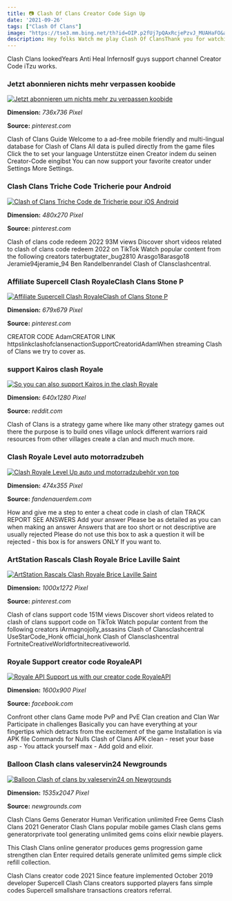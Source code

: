 ```yaml
---
title: 📷 Clash Of Clans Creator Code Sign Up
date: '2021-09-26'
tags: ["Clash Of Clans"]
image: "https://tse3.mm.bing.net/th?id=OIP.p2fUj7pQAxRcjePzvJ_MUAHaFO&amp;pid=15.1"
description: Hey folks Watch me play Clash Of ClansThank you for watching my Clash Of Clans stream And for all the support you are showing If you liked my stream.
---
```




Clash Clans lookedYears Anti Heal InfernosIf guys support channel Creator Code iTzu works.



### Jetzt abonnieren nichts mehr verpassen koobide 

[![Jetzt abonnieren um nichts mehr zu verpassen koobide ](https://i.pinimg.com/736x/30/ea/ae/30eaae7831a9585ec2659743b0bb180d.jpg)](https://i.pinimg.com/736x/30/ea/ae/30eaae7831a9585ec2659743b0bb180d.jpg)


**Dimension:** _736x736 Pixel_ 

**Source:** _pinterest.com_ 


Clash of Clans Guide Welcome to a ad-free mobile friendly and multi-lingual database for Clash of Clans All data is pulled directly from the game files Click the to set your language Unterstütze einen Creator indem du seinen Creator-Code eingibst You can now support your favorite creator under Settings More Settings.


### Clash Clans Triche Code Tricherie pour Android 

[![Clash of Clans Triche Code de Tricherie pour iOS  Android ](https://i.pinimg.com/originals/57/28/10/5728100f4ef09c9fa517daa25bddccc2.jpg)](https://i.pinimg.com/originals/57/28/10/5728100f4ef09c9fa517daa25bddccc2.jpg)


**Dimension:** _480x270 Pixel_ 

**Source:** _pinterest.com_ 


Clash of clans code redeem 2022 93M views Discover short videos related to clash of clans code redeem 2022 on TikTok Watch popular content from the following creators taterbugtater_bug2810 Arasgo18arasgo18 Jeramie94jeramie_94 Ben Randelbenrandel Clash of Clansclashcentral.


### Affiliate Supercell Clash RoyaleClash Clans Stone P 

[![Affiliate Supercell Clash RoyaleClash of Clans Stone P ](https://i.pinimg.com/originals/f5/c4/c7/f5c4c72756b469302893adb984825cab.jpg)](https://i.pinimg.com/originals/f5/c4/c7/f5c4c72756b469302893adb984825cab.jpg)


**Dimension:** _679x679 Pixel_ 

**Source:** _pinterest.com_ 


CREATOR CODE AdamCREATOR LINK httpslinkclashofclansenactionSupportCreatoridAdamWhen streaming Clash of Clans we try to cover as.


###  support Kairos clash Royale 

[![So you can also support Kairos in the clash Royale ](https://preview.redd.it/rpbnyj0qw3741.jpg?width=640&amp;crop=smart&amp;auto=webp&amp;s=6430f988aba755b4f9433ecf13460cfe11ea4620)](https://preview.redd.it/rpbnyj0qw3741.jpg?width=640&amp;crop=smart&amp;auto=webp&amp;s=6430f988aba755b4f9433ecf13460cfe11ea4620)


**Dimension:** _640x1280 Pixel_ 

**Source:** _reddit.com_ 


Clash of Clans is a strategy game where like many other strategy games out there the purpose is to build ones village unlock different warriors raid resources from other villages create a clan and much much more.


### Clash Royale Level auto motorradzubeh 

[![Clash Royale Level Up auto und motorradzubehör von top ](https://fandenauerdem.com/ahby/Nj_q-9BL7AZXw8tKCpA32gHaFj.jpg)](https://fandenauerdem.com/ahby/Nj_q-9BL7AZXw8tKCpA32gHaFj.jpg)


**Dimension:** _474x355 Pixel_ 

**Source:** _fandenauerdem.com_ 


How and give me a step to enter a cheat code in clash of clan TRACK REPORT SEE ANSWERS Add your answer Please be as detailed as you can when making an answer Answers that are too short or not descriptive are usually rejected Please do not use this box to ask a question it will be rejected - this box is for answers ONLY If you want to.


### ArtStation Rascals Clash Royale Brice Laville Saint 

[![ArtStation  Rascals  Clash Royale Brice Laville Saint ](https://i.pinimg.com/originals/45/fa/7f/45fa7fdd4514d0ccbdf1ed1ed664549b.png)](https://i.pinimg.com/originals/45/fa/7f/45fa7fdd4514d0ccbdf1ed1ed664549b.png)


**Dimension:** _1000x1272 Pixel_ 

**Source:** _pinterest.com_ 


Clash of clans support code 151M views Discover short videos related to clash of clans support code on TikTok Watch popular content from the following creators iArmagnojolly_assasins Clash of Clansclashcentral UseStarCode_Honk official_honk Clash of Clansclashcentral FortniteCreativeWorldfortnitecreativeworld.


### Royale Support creator code RoyaleAPI 

[![Royale API  Support us with our creator code RoyaleAPI ](https://lookaside.fbsbx.com/lookaside/crawler/media/?media_id=959519061097539)](https://lookaside.fbsbx.com/lookaside/crawler/media/?media_id=959519061097539)


**Dimension:** _1600x900 Pixel_ 

**Source:** _facebook.com_ 


Confront other clans Game mode PvP and PvE Clan creation and Clan War Participate in challenges Basically you can have everything at your fingertips which detracts from the excitement of the game Installation is via APK file Commands for Nulls Clash of Clans APK clean - reset your base asp - You attack yourself max - Add gold and elixir.


### Balloon Clash clans valeservin24 Newgrounds

[![Balloon Clash of clans by valeservin24 on Newgrounds](https://art.ngfiles.com/images/512000/512036_valeservin24_balloon-clash-of-clans.jpg?f1494960723)](https://art.ngfiles.com/images/512000/512036_valeservin24_balloon-clash-of-clans.jpg?f1494960723)


**Dimension:** _1535x2047 Pixel_ 

**Source:** _newgrounds.com_ 



Clash Clans Gems Generator Human Verification unlimited Free Gems Clash Clans 2021 Generator Clash Clans popular mobile games Clash clans gems generatorprivate tool generating unlimited gems coins elixir newbie players.


This Clash Clans online generator produces gems progression game strengthen clan Enter required details generate unlimited gems simple click refill collection.


 Clash Clans creator code 2021 Since feature implemented October 2019 developer Supercell Clash Clans creators supported players fans simple codes Supercell smallshare transactions creators referral.




